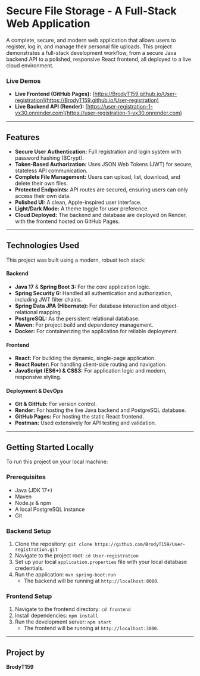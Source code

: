 # Secure File Storage - A Full-Stack Web Application

A complete, secure, and modern web application that allows users to register, log in, and manage their personal file uploads. This project demonstrates a full-stack development workflow, from a secure Java backend API to a polished, responsive React frontend, all deployed to a live cloud environment.

### Live Demos
* **Live Frontend (GitHub Pages):** [https://BrodyT159.github.io/User-registration](https://BrodyT159.github.io/User-registration)
* **Live Backend API (Render):** [https://user-registration-1-vx30.onrender.com](https://user-registration-1-vx30.onrender.com)

---

## Features

* **Secure User Authentication:** Full registration and login system with password hashing (BCrypt).
* **Token-Based Authorization:** Uses JSON Web Tokens (JWT) for secure, stateless API communication.
* **Complete File Management:** Users can upload, list, download, and delete their own files.
* **Protected Endpoints:** API routes are secured, ensuring users can only access their own data.
* **Polished UI:** A clean, Apple-inspired user interface.
* **Light/Dark Mode:** A theme toggle for user preference.
* **Cloud Deployed:** The backend and database are deployed on Render, with the frontend hosted on GitHub Pages.

---

## Technologies Used

This project was built using a modern, robust tech stack:

#### **Backend**
* **Java 17** & **Spring Boot 3:** For the core application logic.
* **Spring Security 6:** Handled all authentication and authorization, including JWT filter chains.
* **Spring Data JPA (Hibernate):** For database interaction and object-relational mapping.
* **PostgreSQL:** As the persistent relational database.
* **Maven:** For project build and dependency management.
* **Docker:** For containerizing the application for reliable deployment.

#### **Frontend**
* **React:** For building the dynamic, single-page application.
* **React Router:** For handling client-side routing and navigation.
* **JavaScript (ES6+) & CSS3:** For application logic and modern, responsive styling.

#### **Deployment & DevOps**
* **Git & GitHub:** For version control.
* **Render:** For hosting the live Java backend and PostgreSQL database.
* **GitHub Pages:** For hosting the static React frontend.
* **Postman:** Used extensively for API testing and validation.

---

## Getting Started Locally

To run this project on your local machine:

### Prerequisites
* Java (JDK 17+)
* Maven
* Node.js & npm
* A local PostgreSQL instance
* Git

### Backend Setup
1.  Clone the repository: `git clone https://github.com/BrodyT159/User-registration.git`
2.  Navigate to the project root: `cd User-registration`
3.  Set up your local `application.properties` file with your local database credentials.
4.  Run the application: `mvn spring-boot:run`
    * The backend will be running at `http://localhost:8080`.

### Frontend Setup
1.  Navigate to the frontend directory: `cd frontend`
2.  Install dependencies: `npm install`
3.  Run the development server: `npm start`
    * The frontend will be running at `http://localhost:3000`.

---

## Project by
**BrodyT159**
